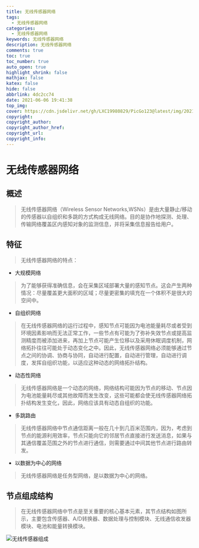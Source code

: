 ```yaml
---
title: 无线传感器网络
tags:
  - 无线传感器网络
categories:
  - 无线传感器网络
keywords: 无线传感器网络
description: 无线传感器网络
comments: true
toc: true
toc_number: true
auto_open: true
highlight_shrink: false
mathjax: false
katex: false
hide: false
abbrlink: 4dc2cc74
date: 2021-06-06 19:41:38
top_img:
cover: https://cdn.jsdelivr.net/gh/LXC19980829/PicGo123@latest/img/20210831162136.png
copyright:
copyright_author:
copyright_author_href:
copyright_url:
copyright_info:
---
```

# 无线传感器网络

## 概述

> 无线传感器网络（Wireless Sensor Networks,WSNs）是由大量静止/移动的传感器以自组织和多跳的方式构成无线网络。目的是协作地探测、处理、传输网络覆盖区内感知对象的监测信息，并将采集信息报告给用户。

## 特征

> 无线传感器网络的特点：

- 大规模网络

> 为了能够获得准确信息，会在采集区域部署大量的感知节点。这会产生两种情况：尽量覆盖更大面积的区域；尽量更密集的填充在一个体积不是很大的空间中。

- 自组织网络

> 在无线传感器网络的运行过程中，感知节点可能因为电池能量耗尽或者受到环境因素影响而无法正常工作，一些节点有可能为了弥补失效节点或提高监测精度而被添加进来，再加上节点可能产生位移以及采用休眠调度机制，网络拓扑往往可能处于动态变化之中。因此，无线传感器网络必须能够通过节点之间的协调、协商与协同，自动进行配置，自动进行管理，自动进行调度，发挥自组织功能，以适应这种动态的网络拓扑结构。

- 动态性网络

> 无线传感器网络是一个动态的网络，网络结构可能因为节点的移动、节点因为电池能量耗尽或其他故障而发生改变，这些可能都会使无线传感器网络拓扑结构发生变化，因此，网络应该具有动态自组织的功能。

- 多跳路由

> 无线传感器网络中节点通信距离一般在几十到几百米范围内，因为，考虑到节点的能源利用效率，节点只能向它的邻居节点直接进行发送消息，如果与其通信覆盖范围之外的节点进行通信，则需要通过中间其他节点进行路由转发。

- 以数据为中心的网络

> 无线传感器网络是任务型网络，是以数据为中心的网络。

## 节点组成结构

> 在无线传感器网络中节点是至关重要的核心基本元素，其节点结构如图所示，主要包含传感器、A/D转换器、数据处理与控制模块、无线通信收发器模块、电池和能量转换模块。

![无线传感器组成](https://cdn.jsdelivr.net/gh/LXC19980829/PicGo123@latest/img/20210606201107.png)